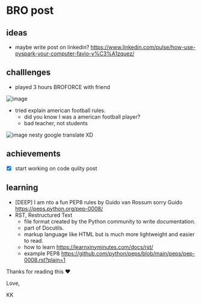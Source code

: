 # BRO post

## ideas
* maybe write post on linkedin? https://www.linkedin.com/pulse/how-use-pyspark-your-computer-favio-v%C3%A1zquez/


## challlenges
* played 3 hours BROFORCE with friend
  
![image](https://github.com/KuligKamil/kuligkamil.github.io/assets/13277748/a8664962-28e4-4900-83b3-b937050ffb15)

* tried explain american football rules.
  * did you know I was a american football player? 
  * bad teacher, not students

![image](https://github.com/KuligKamil/kuligkamil.github.io/assets/13277748/fb44d874-ea09-4512-a850-ac932bca518f)
nesty google translate XD

  
## achievements
- [X] start working on code qulity post

## learning 
* [DEEP] I am nto a fun PEP8 rules by Guido van Rossum sorry Guido https://peps.python.org/pep-0008/
* RST, Restructured Text 
  * file format created by the Python community to write documentation.
  * part of Docutils.
  * markup language like HTML but is much more lightweight and easier to read.
  * how to learn https://learnxinyminutes.com/docs/rst/
  * example PEP8 https://github.com/python/peps/blob/main/peps/pep-0008.rst?plain=1

Thanks for reading this ❤️

Love,

KK
